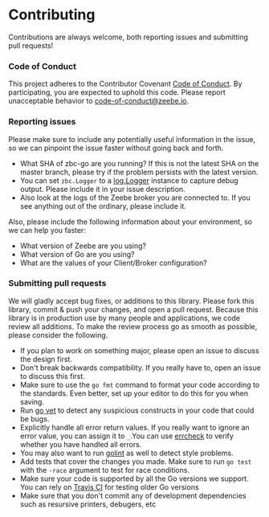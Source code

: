 # Contributing

Contributions are always welcome, both reporting issues and submitting pull requests!

### Code of Conduct

This project adheres to the Contributor Covenant [Code of
Conduct](/CODE_OF_CONDUCT.md). By participating, you are expected to uphold
this code. Please report unacceptable behavior to
code-of-conduct@zeebe.io.

### Reporting issues

Please make sure to include any potentially useful information in the issue, so we can pinpoint the issue faster without going back and forth.

- What SHA of zbc-go are you running? If this is not the latest SHA on the master branch, please try if the problem persists with the latest version.
- You can set `zbc.Logger` to a [log.Logger](http://golang.org/pkg/log/#Logger) instance to capture debug output. Please include it in your issue description.
- Also look at the logs of the Zeebe broker you are connected to. If you see anything out of the ordinary, please include it.

Also, please include the following information about your environment, so we can help you faster:

- What version of Zeebe are you using?
- What version of Go are you using?
- What are the values of your Client/Broker configuration?


### Submitting pull requests

We will gladly accept bug fixes, or additions to this library. Please fork this library, commit & push your changes, and open a pull request. Because this library is in production use by many people and applications, we code review all additions. To make the review process go as smooth as possible, please consider the following.

- If you plan to work on something major, please open an issue to discuss the design first.
- Don't break backwards compatibility. If you really have to, open an issue to discuss this first.
- Make sure to use the `go fmt` command to format your code according to the standards. Even better, set up your editor to do this for you when saving.
- Run [go vet](https://godoc.org/golang.org/x/tools/cmd/vet) to detect any suspicious constructs in your code that could be bugs.
- Explicitly handle all error return values. If you really want to ignore an error value, you can assign it to `_`.You can use [errcheck](https://github.com/kisielk/errcheck) to verify whether you have handled all errors.
- You may also want to run [golint](https://github.com/golang/lint) as well to detect style problems.
- Add tests that cover the changes you made. Make sure to run `go test` with the `-race` argument to test for race conditions.
- Make sure your code is supported by all the Go versions we support. You can rely on [Travis CI](https://travis-ci.org/jsam/zbc-go) for testing older Go versions
- Make sure that you don't commit any of development dependencies such as resursive printers, debugers, etc
